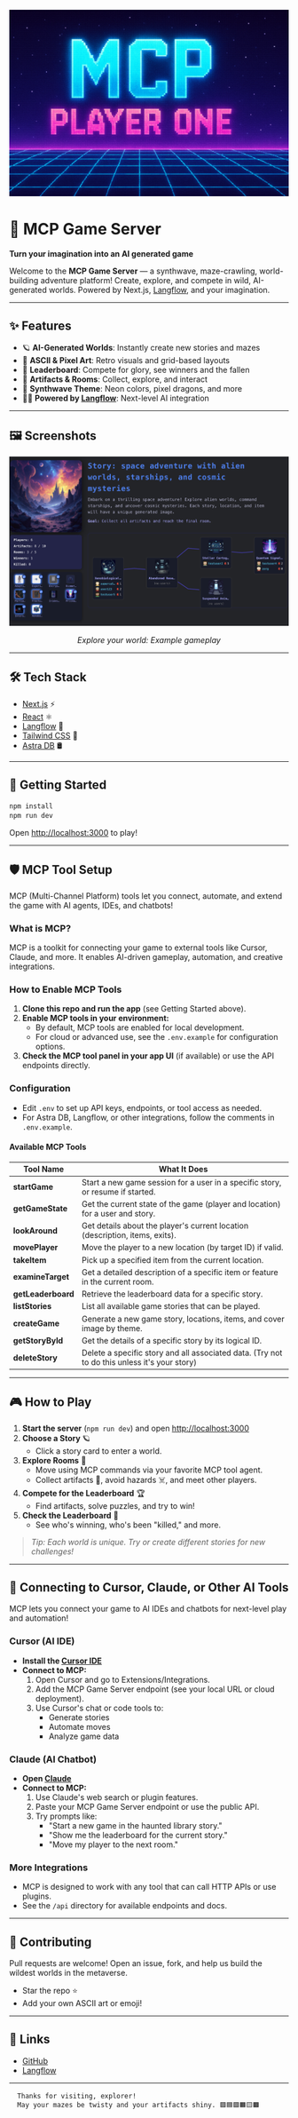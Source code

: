 ![MCP Game Server Logo](public/images/logo.png)

# 🚀 MCP Game Server

**Turn your imagination into an AI generated game**

Welcome to the **MCP Game Server** — a synthwave, maze-crawling, world-building adventure platform! Create, explore, and compete in wild, AI-generated worlds. Powered by Next.js, [Langflow](https://langflow.org/), and your imagination.

---

## ✨ Features
- 🪐 **AI-Generated Worlds**: Instantly create new stories and mazes
- 👾 **ASCII & Pixel Art**: Retro visuals and grid-based layouts
- 🌌 **Leaderboard**: Compete for glory, see winners and the fallen
- 🚀 **Artifacts & Rooms**: Collect, explore, and interact
- 🐉 **Synthwave Theme**: Neon colors, pixel dragons, and more
- 🧑‍💻 **Powered by [Langflow](https://langflow.org/)**: Next-level AI integration

---

## 🖼️ Screenshots
![App Screenshot](public/images/screenshot.png)
<p align="center"><i>Explore your world: Example gameplay</i></p>

---

## 🛠️ Tech Stack
- [Next.js](https://nextjs.org/) ⚡
- [React](https://react.dev/) ⚛️
- [Langflow](https://langflow.org/) 🤖
- [Tailwind CSS](https://tailwindcss.com/) 🎨
- [Astra DB](https://astra.datastax.com/) 🛢️

---

## 🚦 Getting Started

```bash
npm install
npm run dev
```

Open [http://localhost:3000](http://localhost:3000) to play!

---

## 🛡️ MCP Tool Setup

MCP (Multi-Channel Platform) tools let you connect, automate, and extend the game with AI agents, IDEs, and chatbots!

### What is MCP?
MCP is a toolkit for connecting your game to external tools like Cursor, Claude, and more. It enables AI-driven gameplay, automation, and creative integrations.

### How to Enable MCP Tools
1. **Clone this repo and run the app** (see Getting Started above).
2. **Enable MCP tools in your environment:**
   - By default, MCP tools are enabled for local development.
   - For cloud or advanced use, see the `.env.example` for configuration options.
3. **Check the MCP tool panel in your app UI** (if available) or use the API endpoints directly.

### Configuration
- Edit `.env` to set up API keys, endpoints, or tool access as needed.
- For Astra DB, Langflow, or other integrations, follow the comments in `.env.example`.

#### Available MCP Tools

| Tool Name         | What It Does                                                                 |
|-------------------|------------------------------------------------------------------------------|
| **startGame**     | Start a new game session for a user in a specific story, or resume if started.|
| **getGameState**  | Get the current state of the game (player and location) for a user and story. |
| **lookAround**    | Get details about the player's current location (description, items, exits).   |
| **movePlayer**    | Move the player to a new location (by target ID) if valid.                    |
| **takeItem**      | Pick up a specified item from the current location.                           |
| **examineTarget** | Get a detailed description of a specific item or feature in the current room. |
| **getLeaderboard**| Retrieve the leaderboard data for a specific story.                           |
| **listStories**   | List all available game stories that can be played.                           |
| **createGame**    | Generate a new game story, locations, items, and cover image by theme.        |
| **getStoryById**  | Get the details of a specific story by its logical ID.                        |
| **deleteStory**   | Delete a specific story and all associated data.  (Try not to do this unless it's your story)                             |

---

## 🎮 How to Play

1. **Start the server** (`npm run dev`) and open [http://localhost:3000](http://localhost:3000)
2. **Choose a Story** 🪐
   - Click a story card to enter a world.
3. **Explore Rooms** 🚪
   - Move using MCP commands via your favorite MCP tool agent.
   - Collect artifacts 💎, avoid hazards ☠️, and meet other players.
4. **Compete for the Leaderboard** 🏆
   - Find artifacts, solve puzzles, and try to win!
5. **Check the Leaderboard** 🌌
   - See who's winning, who's been "killed," and more.

> _Tip: Each world is unique. Try or create different stories for new challenges!_

---

## 🤖 Connecting to Cursor, Claude, or Other AI Tools

MCP lets you connect your game to AI IDEs and chatbots for next-level play and automation!

### Cursor (AI IDE)
- **Install the [Cursor IDE](https://www.cursor.so/)**
- **Connect to MCP:**
  1. Open Cursor and go to Extensions/Integrations.
  2. Add the MCP Game Server endpoint (see your local URL or cloud deployment).
  3. Use Cursor's chat or code tools to:
     - Generate stories
     - Automate moves
     - Analyze game data

### Claude (AI Chatbot)
- **Open [Claude](https://claude.ai/)**
- **Connect to MCP:**
  1. Use Claude's web search or plugin features.
  2. Paste your MCP Game Server endpoint or use the public API.
  3. Try prompts like:
     - "Start a new game in the haunted library story."
     - "Show me the leaderboard for the current story."
     - "Move my player to the next room."

### More Integrations
- MCP is designed to work with any tool that can call HTTP APIs or use plugins.
- See the `/api` directory for available endpoints and docs.

---

## 🌟 Contributing
Pull requests are welcome! Open an issue, fork, and help us build the wildest worlds in the metaverse. 

- Star the repo ⭐
- Add your own ASCII art or emoji!

---

## 🔗 Links
- [GitHub](https://github.com/SonicDMG/mcp-game-server)
- [Langflow](https://langflow.org/)

---

```
  Thanks for visiting, explorer! 
  May your mazes be twisty and your artifacts shiny. 🟪🟦🟩🟧🟨🟫
```
